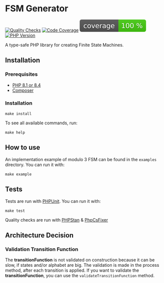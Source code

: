 # FSM Generator

[![Quality Checks](https://github.com/jb-reynaud/fsm-generator/actions/workflows/quality.yml/badge.svg)](https://github.com/jb-reynaud/fsm-generator/actions/workflows/quality.yml)
[![Code Coverage](https://github.com/jb-reynaud/fsm-generator/actions/workflows/coverage.yml/badge.svg)](https://github.com/jb-reynaud/fsm-generator/actions/workflows/coverage.yml)
![Coverage](https://raw.githubusercontent.com/jb-reynaud/fsm-generator/main/output/coverage.svg)
[![PHP Version](https://img.shields.io/badge/PHP-8.1%20|%208.4-blue)](https://www.php.net/)

A type-safe PHP library for creating Finite State Machines.

## Installation

### Prerequisites

- [PHP 8.1 or 8.4](https://www.php.net/manual/en/install.php)
- [Composer](https://getcomposer.org/)

### Installation

```shell
make install
```

To see all available commands, run:
```shell
make help
```

## How to use

An implementation example of modulo 3 FSM can be found in the `examples` directory. You can run it with:
```shell
make example
```

## Tests

Tests are run with [PHPUnit](https://phpunit.de/). You can run it with:
```shell
make test
```

Quality checks are run with [PHPStan](https://github.com/phpstan/phpstan) & [PhpCsFixer](https://github.com/PHP-CS-Fixer/PHP-CS-Fixer)

## Architecture Decision

### Validation Transition Function
The **transitionFunction** is not validated on construction because it can be slow, if states and/or alphabet are big. The validation is made in the process method, after each transition is applied.
If you want to validate the **transitionFunction**, you can use the `validateTransitionFunction` method.

